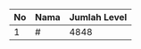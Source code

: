 | No | Nama            | Jumlah Level |
|----|-----------------|--------------|
| 1  | #    |    4848        |
